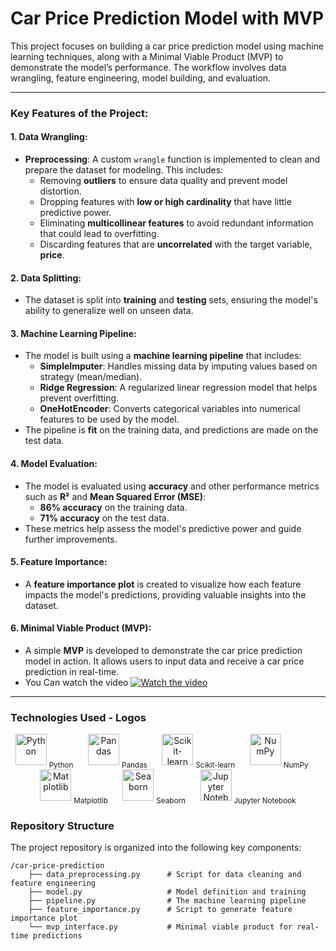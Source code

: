 # Car Price Prediction Model with MVP

This project focuses on building a car price prediction model using machine learning techniques, along with a Minimal Viable Product (MVP) to demonstrate the model’s performance. The workflow involves data wrangling, feature engineering, model building, and evaluation.

---

### Key Features of the Project:

#### 1. **Data Wrangling**:
   - **Preprocessing**: A custom `wrangle` function is implemented to clean and prepare the dataset for modeling. This includes:
     - Removing **outliers** to ensure data quality and prevent model distortion.
     - Dropping features with **low or high cardinality** that have little predictive power.
     - Eliminating **multicollinear features** to avoid redundant information that could lead to overfitting.
     - Discarding features that are **uncorrelated** with the target variable, **price**.

#### 2. **Data Splitting**:
   - The dataset is split into **training** and **testing** sets, ensuring the model's ability to generalize well on unseen data.

#### 3. **Machine Learning Pipeline**:
   - The model is built using a **machine learning pipeline** that includes:
     - **SimpleImputer**: Handles missing data by imputing values based on strategy (mean/median).
     - **Ridge Regression**: A regularized linear regression model that helps prevent overfitting.
     - **OneHotEncoder**: Converts categorical variables into numerical features to be used by the model.
   - The pipeline is **fit** on the training data, and predictions are made on the test data.

#### 4. **Model Evaluation**:
   - The model is evaluated using **accuracy** and other performance metrics such as **R²** and **Mean Squared Error (MSE)**:
     - **86% accuracy** on the training data.
     - **71% accuracy** on the test data.
   - These metrics help assess the model's predictive power and guide further improvements.

#### 5. **Feature Importance**:
   - A **feature importance plot** is created to visualize how each feature impacts the model's predictions, providing valuable insights into the dataset.

#### 6. **Minimal Viable Product (MVP)**:
   - A simple **MVP** is developed to demonstrate the car price prediction model in action. It allows users to input data and receive a car price prediction in real-time.
   - You Can watch the video
     [![Watch the video](videos/thumbnail.png)](videos/demo.mp4)

---
### Technologies Used - Logos

<p align="center">
  <img src="https://upload.wikimedia.org/wikipedia/commons/c/c3/Python-logo-notext.svg" alt="Python" width="50" height="50"/>
  <sub>Python</sub>
  &nbsp;&nbsp;&nbsp;&nbsp;

  <img src="https://upload.wikimedia.org/wikipedia/commons/thumb/e/ed/Pandas_logo.svg/512px-Pandas_logo.svg.png" alt="Pandas" width="50" height="50"/>
  <sub>Pandas</sub>
  &nbsp;&nbsp;&nbsp;&nbsp;

  <img src="https://upload.wikimedia.org/wikipedia/commons/0/05/Scikit_learn_logo_small.svg" alt="Scikit-learn" width="50" height="50"/>
  <sub>Scikit-learn</sub>
  &nbsp;&nbsp;&nbsp;&nbsp;

  <img src="https://upload.wikimedia.org/wikipedia/commons/thumb/3/31/NumPy_logo_2020.svg/1280px-NumPy_logo_2020.svg.png" alt="NumPy" width="50" height="50"/>
  <sub>NumPy</sub>
  &nbsp;&nbsp;&nbsp;&nbsp;

  <img src="https://th.bing.com/th/id/OIP.tjvlNzMv9E4Q364jkHGc_QHaBf?w=350&h=70&c=8&rs=1&qlt=90&o=6&pid=3.1&rm=2" alt="Matplotlib" width="50" height="50"/>
  <sub>Matplotlib</sub>
  &nbsp;&nbsp;&nbsp;&nbsp;

  <img src="https://th.bing.com/th/id/OIP.HVPhVIc7d6w0MLqWx3cmEgHaEK?w=333&h=187&c=8&rs=1&qlt=90&o=6&pid=3.1&rm=2" alt="Seaborn" width="50" height="50"/>
  <sub>Seaborn</sub>
  &nbsp;&nbsp;&nbsp;&nbsp;

  <img src="https://th.bing.com/th/id/OIP.9s5zkiCnpIWl_krakzzpCwHaEK?rs=1&pid=ImgDetMain" alt="Jupyter Notebook" width="50" height="50"/>
  <sub>Jupyter Notebook</sub>
</p>


### Repository Structure

The project repository is organized into the following key components:

```plaintext
/car-price-prediction
    ├── data_preprocessing.py      # Script for data cleaning and feature engineering
    ├── model.py                   # Model definition and training
    ├── pipeline.py                # The machine learning pipeline
    ├── feature_importance.py      # Script to generate feature importance plot
    └── mvp_interface.py           # Minimal viable product for real-time predictions


